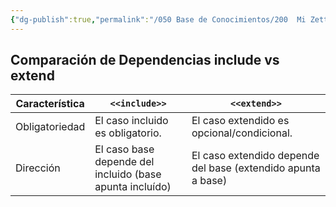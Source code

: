 ```yaml
---
{"dg-publish":true,"permalink":"/050 Base de Conocimientos/200  Mi Zettelkasten/100 Docencia/IS1/2025/Clase 09 Diagrama de Casos de Uso (Fundamentos y Elementos Básicos)/Zk Diagrama de Casos de Uso - Relaciones (Entre Casos de Uso, Comparación de Dependencias include y extend)/","tags":["digitalGarden","diagramaCasosDeUso","relaciones"]}
---
```


## Comparación de Dependencias include vs extend

| Característica | `<<include>>`                                            | `<<extend>>`                                                 |
| -------------- | -------------------------------------------------------- | ------------------------------------------------------------ |
| Obligatoriedad | El caso incluido es obligatorio.                         | El caso extendido es opcional/condicional.                   |
| Dirección      | El caso base depende del incluido (base apunta incluído) | El caso extendido depende del base (extendido apunta a base) |
